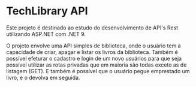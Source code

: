 # TechLibrary API

Este projeto é destinado ao estudo do desenvolvimento de API's Rest utilizando ASP.NET com .NET 9.

O projeto envolve uma API simples de biblioteca, onde o usuário tem a capacidade de criar, apagar e listar os livros da biblioteca. Também é possível efeturar o cadastro e login de um novo usuários para que seja possível utilizar as rotas privadas que em maioria são todas exceto as de listagem (GET). E também é possível que o usuário pegue emprestado um livro, e o devolva em seguida.
